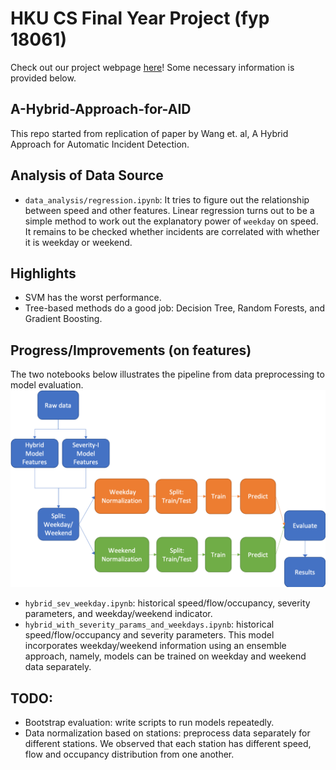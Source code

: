 # HKU CS Final Year Project (fyp 18061)
Check out our project webpage [here](http://i.cs.hku.hk/~fyp18061)!
Some necessary information is provided below.

## A-Hybrid-Approach-for-AID
This repo started from replication of paper by Wang et. al, A Hybrid Approach for Automatic Incident Detection.

## Analysis of Data Source
- `data_analysis/regression.ipynb`: It tries to figure out the relationship between speed and other features.  Linear regression turns out to be a simple method to work out the explanatory power of `weekday` on speed.  It remains to be checked whether incidents are correlated with whether it is weekday or weekend.

## Highlights
- SVM has the worst performance.
- Tree-based methods do a good job: Decision Tree, Random Forests, and Gradient Boosting.

## Progress/Improvements (on features)
The two notebooks below illustrates the pipeline from data preprocessing to model evaluation.
![pipeline](docs/img/pipeline.png)

- `hybrid_sev_weekday.ipynb`: historical speed/flow/occupancy, severity parameters, and weekday/weekend indicator.
- `hybrid_with_severity_params_and_weekdays.ipynb`: historical speed/flow/occupancy and severity parameters.  This model incorporates weekday/weekend information using an ensemble approach, namely, models can be trained on weekday and weekend data separately.

## TODO:
- Bootstrap evaluation: write scripts to run models repeatedly.
- Data normalization based on stations: preprocess data separately for different stations.  We observed that each station has different speed, flow and occupancy distribution from one another.
